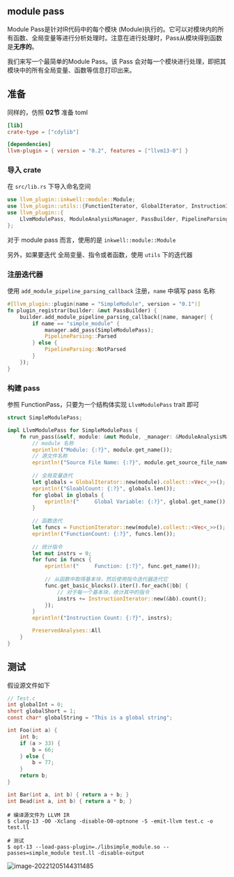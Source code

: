 ## module pass

Module Pass是针对IR代码中的每个模块 (Module)执行的。它可以对模块内的所有函数、全局变量等进行分析处理时。注意在进行处理时，Pass从模块得到函数是**无序的**。

我们来写一个最简单的Module Pass。该 Pass 会对每一个模块进行处理，即把其模块中的所有全局变量、函数等信息打印出来。



## 准备

同样的，仿照 **02节** 准备 toml

```toml
[lib]
crate-type = ["cdylib"]

[dependencies]
llvm-plugin = { version = "0.2", features = ["llvm13-0"] }
```



### 导入 crate

在 `src/lib.rs` 下导入命名空间

```rust
use llvm_plugin::inkwell::module::Module;
use llvm_plugin::utils::{FunctionIterator, GlobalIterator, InstructionIterator};
use llvm_plugin::{
    LlvmModulePass, ModuleAnalysisManager, PassBuilder, PipelineParsing, PreservedAnalyses,
};
```

对于 module pass 而言，使用的是 `inkwell::module::Module` 

另外，如果要迭代 全局变量、指令或者函数，使用 `utils` 下的迭代器



### 注册迭代器

使用 `add_module_pipeline_parsing_callback` 注册，`name` 中填写 pass 名称

```rust
#[llvm_plugin::plugin(name = "SimpleModule", version = "0.1")]
fn plugin_registrar(builder: &mut PassBuilder) {
    builder.add_module_pipeline_parsing_callback(|name, manager| {
        if name == "simple_module" {
            manager.add_pass(SimpleModulePass);
            PipelineParsing::Parsed
        } else {
            PipelineParsing::NotParsed
        }
    });
}
```



### 构建 pass

参照 FunctionPass，只要为一个结构体实现 `LlvmModulePass` trait 即可

```rust
struct SimpleModulePass;

impl LlvmModulePass for SimpleModulePass {
    fn run_pass(&self, module: &mut Module, _manager: &ModuleAnalysisManager) -> PreservedAnalyses {
        // module 名称
        eprintln!("Module: {:?}", module.get_name());
        // 源文件名称
        eprintln!("Source File Name: {:?}", module.get_source_file_name());
		
        // 全局变量迭代
        let globals = GlobalIterator::new(module).collect::<Vec<_>>();
        eprintln!("GloablCount: {:?}", globals.len());
        for global in globals {
            eprintln!("     Global Variable: {:?}", global.get_name());
        }
		
        // 函数迭代
        let funcs = FunctionIterator::new(module).collect::<Vec<_>>();
        eprintln!("FunctionCount: {:?}", funcs.len());
        
        // 统计指令
        let mut instrs = 0;
        for func in funcs {
            eprintln!("     Function: {:?}", func.get_name());
			
            // 从函数中取得基本块，然后使用指令迭代器迭代它
            func.get_basic_blocks().iter().for_each(|bb| {
                // 对于每一个基本块，统计其中的指令
                instrs += InstructionIterator::new(&bb).count();
            });
        }
        eprintln!("Instruction Count: {:?}", instrs);

        PreservedAnalyses::All
    }
}
```



## 测试

假设源文件如下

```c
// Test.c
int globalInt = 0;
short globalShort = 1;
const char* globalString = "This is a global string";

int Foo(int a) {
    int b;
    if (a > 33) {
        b = 66;
    } else {
        b = 77;
    }
    return b;
}

int Bar(int a, int b) { return a + b; }
int Bead(int a, int b) { return a * b; }
```



```shell
# 编译源文件为 LLVM IR
$ clang-13 -O0 -Xclang -disable-O0-optnone -S -emit-llvm test.c -o test.ll

# 测试
$ opt-13 --load-pass-plugin=./libsimple_module.so --passes=simple_module test.ll -disable-output
```

![image-20221205144311485](https://src-1259777572.cos.ap-chengdu.myqcloud.com/image-20221205144311485.png)